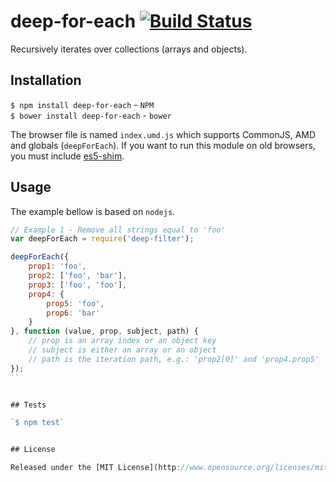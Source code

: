 # deep-for-each [![Build Status](https://travis-ci.org/IndigoUnited/js-deep-for-each.svg?branch=master)](https://travis-ci.org/IndigoUnited/js-deep-for-each)

Recursively iterates over collections (arrays and objects).


## Installation

`$ npm install deep-for-each` - `NPM`   
`$ bower install deep-for-each` - `bower`

The browser file is named `index.umd.js` which supports CommonJS, AMD and globals (`deepForEach`).
If you want to run this module on old browsers, you must include [es5-shim](https://github.com/es-shims/es5-shim).


## Usage

The example bellow is based on `nodejs`.

```js
// Example 1 - Remove all strings equal to 'foo'
var deepForEach = require('deep-filter');

deepForEach({
    prop1: 'foo',
    prop2: ['foo', 'bar'],
    prop3: ['foo', 'foo'],
    prop4: {
        prop5: 'foo',
        prop6: 'bar'
    }
}, function (value, prop, subject, path) {
    // prop is an array index or an object key
    // subject is either an array or an object
    // path is the iteration path, e.g.: 'prop2[0]' and 'prop4.prop5'
});
``


## Tests

`$ npm test`


## License

Released under the [MIT License](http://www.opensource.org/licenses/mit-license.php).
